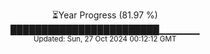 <p align="center">
⏳Year Progress (81.97 %)<br>
████████████████████████▁▁▁▁▁▁ <br>
<sub>Updated: Sun, 27 Oct 2024 00:12:12 GMT</sub>
</p>

